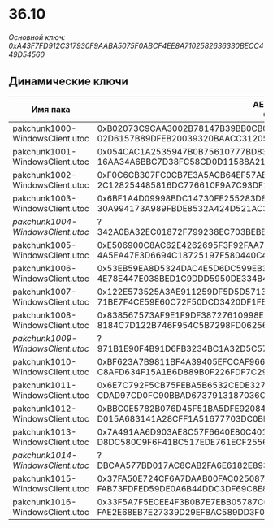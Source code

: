 # 36.10

###### Основной ключ: 0xA43F7FD912C317930F9AABA5075F0ABCF4EE8A7102582636330BECC449D54560

## Динамические ключи

| Имя пака                          | AES Ключ</br>GUID                                                                                       | HiRes Текстуры |
|-----------------------------------|---------------------------------------------------------------------------------------------------------|----------------|
|  pakchunk1000-WindowsClient.utoc  | 0xB02073C9CAA3002B78147B39BB0CB0339E23EEA0822699757A5AE05794DE7DB1</br>02D6157B89DFEB20039320BAACC31205 | ✔️             |
|  pakchunk1001-WindowsClient.utoc  | 0x054CAC1A2535947B0B75610777BD8318CD3CFAACE62B9E6F162DD86467B24C6D</br>16AA34A6BBC7D38FC58CD0D11588A21E | ✔️             |
|  pakchunk1002-WindowsClient.utoc  | 0xF0C6CB307FC0CB7E3A5ACB64EF57ABC5A8F1671A880ED3FC7A874EEDE58D66B7</br>2C128254485816DC776610F9A7C93DF1 | ❌             |
|  pakchunk1003-WindowsClient.utoc  | 0x6BF1A4D09998BDC14730FE255283D89FB4DAA2EFB5AA5C6AD677ED634E59825F</br>30A994173A989FBDE8532A424D521AC3 | ❌             |
| *pakchunk1004-WindowsClient.utoc* | ?</br>342A0BA32EC01872F799238EC703BEBB | ❌             |
|  pakchunk1005-WindowsClient.utoc  | 0xE506900C8AC62E4262695F3F92FAA7B32F2563D8AD74C9410F6F897340B294E4</br>4A5EA47E3D6694C18725197F580440C4 | ❌             |
|  pakchunk1006-WindowsClient.utoc  | 0x53EB59EA8D5324DAC4E5D6DC599EB3DEA8AA25B7FBF011C765A2E12E679A6816</br>4E78E447E038BED1C9DDD5950DE334B4 | ✔️             |
|  pakchunk1007-WindowsClient.utoc  | 0x122E573525A3AE911259DF5D5D57130E75FF590A324A9A3C71E199F5D8A5C459</br>71BE7F4CE59E60C72F50DCD3420DF1FB | ✔️             |
|  pakchunk1008-WindowsClient.utoc  | 0x838567573AF9E1F9DF38727610998E5F2127B64754AF0E6870413149AB073A9C</br>8184C7D122B746F954C5B7298FD06256 | ❌             |
| *pakchunk1009-WindowsClient.utoc* | ?</br>971B1E90F4B91D6FB3234BC1A32D5C57 | ❌             |
|  pakchunk1010-WindowsClient.utoc  | 0xBF623A7B9811BF4A39405EFCCAF966A9282345C328DA6ADF31079B4F2B887470</br>C8AFD634F15A1B6D889B0F226FDF7C29 | ✔️             |
|  pakchunk1011-WindowsClient.utoc  | 0x6E7C792F5CB75FEBA5B6532CEDE3274D9E2D8E48FDDA8D7ACBEBD55A230C235A</br>CDAD97CD0FC90BBAD6737913187036C1 | ❌             |
|  pakchunk1012-WindowsClient.utoc  | 0xBBC0E5782B076D45F51BA5DFE9208410CC8252ACCBDEBB3F26E201A4012168A7</br>D015A683141A28CFF1A51677703DC0BF | ❌             |
|  pakchunk1013-WindowsClient.utoc  | 0x7A491AA6D903AE8C57F6640E80C40138E10303529BA1722EFBCE37263601B656</br>D8DC580C9F6F41BC517EDE761ECF2556 | ❌             |
| *pakchunk1014-WindowsClient.utoc* | ?</br>DBCAA577BD017AC8CAB2FA6E6182E893 | ✔️             |
|  pakchunk1015-WindowsClient.utoc  | 0x37FA50E724CF6A7DAAB00FAC025087C05E0149B9F2919D81C90B5D52AE258B5B</br>FAB73FDFED59DE0A6B44DDC3DF69C8E8 | ❌             |
|  pakchunk1016-WindowsClient.utoc  | 0x33F5A7F5ECEE4F3B0B7E7EBB05787C6D5AAA0AE8544EF271206E5AAD26933658</br>FAE2E68EB7E27339D29EF8AC589DD3F0 | ❌             |
